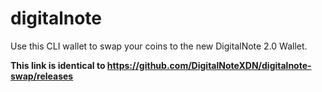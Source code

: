 # digitalnote
Use this CLI wallet to swap your coins to the new DigitalNote 2.0 Wallet.

**This link is identical to https://github.com/DigitalNoteXDN/digitalnote-swap/releases**
